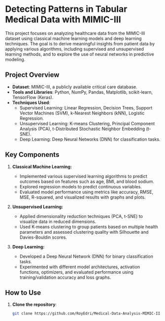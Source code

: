 # Detecting Patterns in Tabular Medical Data with MIMIC-III

This project focuses on analyzing healthcare data from the MIMIC-III dataset using classical machine learning models and deep learning techniques. The goal is to derive meaningful insights from patient data by applying various algorithms, including supervised and unsupervised learning methods, and to explore the use of neural networks in predictive modeling.

## Project Overview

- **Dataset**: MIMIC-III, a publicly available critical care database.
- **Tools and Libraries**: Python, NumPy, Pandas, Matplotlib, scikit-learn, TensorFlow (Keras).
- **Techniques Used**:
  - Supervised Learning: Linear Regression, Decision Trees, Support Vector Machines (SVM), k-Nearest Neighbors (kNN), Logistic Regression.
  - Unsupervised Learning: K-means Clustering, Principal Component Analysis (PCA), t-Distributed Stochastic Neighbor Embedding (t-SNE).
  - Deep Learning: Deep Neural Networks (DNN) for classification tasks.

## Key Components

1. **Classical Machine Learning:**
   - Implemented various supervised learning algorithms to predict outcomes based on features such as age, BMI, and blood sodium.
   - Explored regression models to predict continuous variables.
   - Evaluated model performance using metrics like accuracy, RMSE, MSE, R-squared, and visualized results with graphs and plots.

2. **Unsupervised Learning:**
   - Applied dimensionality reduction techniques (PCA, t-SNE) to visualize data in reduced dimensions.
   - Used K-means clustering to group patients based on multiple health parameters and assessed clustering quality with Silhouette and Davies-Bouldin scores.

3. **Deep Learning:**
   - Developed a Deep Neural Network (DNN) for binary classification tasks.
   - Experimented with different model architectures, activation functions, optimizers, and evaluated performance using training/validation accuracy and loss graphs.

## How to Use

1. **Clone the repository**:
   ```bash
   git clone https://github.com/RoyEdri/Medical-Data-Analysis-MIMIC-III.git
